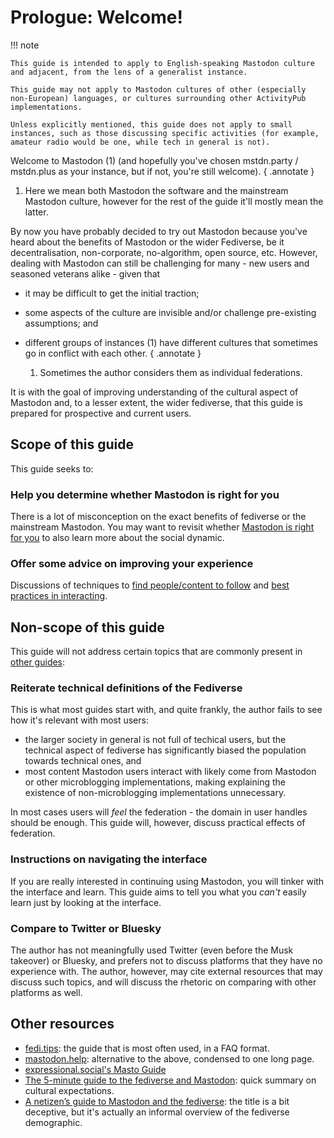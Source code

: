 # Prologue: Welcome!

!!! note

    This guide is intended to apply to English-speaking Mastodon culture and adjacent, from the lens of a generalist instance.

    This guide may not apply to Mastodon cultures of other (especially non-European) languages, or cultures surrounding other ActivityPub implementations.

    Unless explicitly mentioned, this guide does not apply to small instances, such as those discussing specific activities (for example, amateur radio would be one, while tech in general is not).

Welcome to Mastodon (1) (and hopefully you've chosen mstdn.party / mstdn.plus as your instance, but if not, you're still welcome).
{ .annotate }

1. Here we mean both Mastodon the software and the mainstream Mastodon culture, however for the rest of the guide it'll mostly mean the latter.

By now you have probably decided to try out Mastodon because you've heard about the benefits of Mastodon or the wider Fediverse, be it decentralisation, non-corporate, no-algorithm, open source, etc. However, dealing with Mastodon can still be challenging for many - new users and seasoned veterans alike - given that

* it may be difficult to get the initial traction;
* some aspects of the culture are invisible and/or challenge pre-existing assumptions; and
* different groups of instances (1) have different cultures that sometimes go in conflict with each other.
    { .annotate }

    1. Sometimes the author considers them as individual federations.

It is with the goal of improving understanding of the cultural aspect of Mastodon and, to a lesser extent, the wider fediverse, that this guide is prepared for prospective and current users.

## Scope of this guide

This guide seeks to:

### Help you determine whether Mastodon is right for you

There is a lot of misconception on the exact benefits of fediverse or the mainstream Mastodon. You may want to revisit whether [Mastodon is right for you](should-i.md) to also learn more about the social dynamic.

### Offer some advice on improving your experience

Discussions of techniques to [find people/content to follow](how-to-follow.md) and [best practices in interacting](best-practices.md).

## Non-scope of this guide

This guide will not address certain topics that are commonly present in [other guides](#other-guides):

### Reiterate technical definitions of the Fediverse

This is what most guides start with, and quite frankly, the author fails to see how it's relevant with most users:

* the larger society in general is not full of techical users, but the technical aspect of fediverse has significantly biased the population towards technical ones, and
* most content Mastodon users interact with likely come from Mastodon or other microblogging implementations, making explaining the existence of non-microblogging implementations unnecessary.

In most cases users will *feel* the federation - the domain in user handles should be enough. This guide will, however, discuss practical effects of federation.

### Instructions on navigating the interface

If you are really interested in continuing using Mastodon, you will tinker with the interface and learn. This guide aims to tell you what you *can't* easily learn just by looking at the interface.

### Compare to Twitter or Bluesky

The author has not meaningfully used Twitter (even before the Musk takeover) or Bluesky, and prefers not to discuss platforms that they have no experience with. The author, however, may cite external resources that may discuss such topics, and will discuss the rhetoric on comparing with other platforms as well.

## Other resources

* [fedi.tips](https://fedi.tips/): the guide that is most often used, in a FAQ format.
* [mastodon.help](https://mastodon.help/): alternative to the above, condensed to one long page.
* [expressional.social's Masto Guide](https://guide.expressional.social/)
* [The 5-minute guide to the fediverse and Mastodon](https://gist.github.com/joepie91/f924e846c24ec7ed82d6d554a7e7c9a8): quick summary on cultural expectations.
* [A netizen’s guide to Mastodon and the fediverse](https://stefanbohacek.com/blog/a-netizens-guide-to-mastodon-fediverse/): the title is a bit deceptive, but it's actually an informal overview of the fediverse demographic.